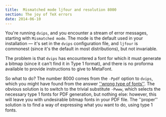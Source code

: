 ```yaml
---
title:  Mismatched mode ljfour and resolution 8000
section: The joy of TeX errors
date: 2014-06-10
---
```


You're running `dvips`, and you encounter a stream of error
messages, starting with `Mismatched mode`.  The mode is the
default used in your installation&nbsp;&mdash; it's set in the `dvips`
configuration file, and `ljfour` is commonest (since it's the
default in most distributions), but not invariable.

The problem is that `dvips` has encountered a font for which
it must generate a bitmap (since it can't find it in Type&nbsp;1 format),
and there is no proforma available to provide instructions to give to
MetaFont.

So what to do?  The number 8000 comes from the `-Ppdf` option
to `dvips`, which you might have found from the answer
[''wrong type of fonts''](FAQ-fuzzy-type3.md).  The obvious
solution is to switch to the trivial substitute `-Pwww`,
which selects the necessary type&nbsp;1 fonts for PDF generation,
but nothing else: however, this will leave you with undesirable bitmap
fonts in your PDF file.  The ''proper'' solution is to find a
way of expressing what you want to do, using type&nbsp;1 fonts.

